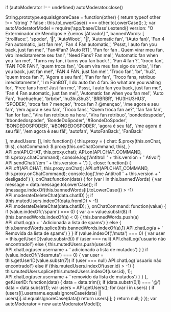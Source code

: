 if (autoModerator !== undefined)
  autoModerator.close()

String.prototype.equalsIgnoreCase     = function(other)    { return typeof other !== 'string' ? false : this.toLowerCase() === other.toLowerCase(); };
var autoModeratorModel = require('app/base/Class').extend({
	version: "O Exterminador de Mendigos e Zueiros [Ativado!] ",
	bannedWords: [		
		         ':trollface:',
			 'spoder',
			 ':shit:',
			 'AutoWoot:',
			 ':poop:',
			 'Automatic fan',
			 '(Auto fan)',
			 'Fan 4 Fan automatic, just fan me',
			 'Fan 4 Fan automatic,',
			 'Pssst, I auto fan you back, just fan me!',
			 'Fan4Fan? (Auto RT)',
			 'Fan for fan . Quem virar meu fan, viro imediatamente seu fan!',
			 'Need Fans? Fan me!',
			 'Automatic fan when you fan me!',
			 'Turns my fan, i turns you fan back !',
			 'Fan 4 fan ?',
			 'troco fan',
			 'FAN FOR FAN!',
			 'quem troca fan',
			 'Quem vira meu fan sigo de volta',
			 'I fan you back, just fan me!',
			 'FAN 4 FAN, just fan me!',
			 'Troco fan',
 			 'br',
			 'hu3',
   			 'quem troca fan ?',
			 'Agora e seu fan!',
			 'Fan for fan',
			 'Troco fans, retribuo imediatamente!',
			 'I m FanBOT, I do auto fan 4 fan. So what are you waiting for',
			 'Free fans here! Just fan me',
			 'Pssst, I auto fan you back, just fan me!',
			 'Fan 4 Fan automatic, just fan me!',
			 'Automatic fan when you fan me!',
			 'Auto Fan',
                         'huehuehue',
                         'brbrbr',
                         'hu3hu3hu3',
                         'BRBRBR',
                         'HU3HU3HU3',
                         'SPODER',
                         'troca fan ? mençao',
                         'troca fan ? @mençao',
                         '/me agora e seu fan',
                         '/em agora e seu fan',
                         'Troco fans',
                         'Quem troca fan ae?',
                         'fan fan fan',
                         'fan for fan.',
                         'Vira fan retribuo na hora',
                         'Vira fan retribuo',
                         'bondedospoder',
                         '#bondedospoder',
                         'BondeDoSpoder',
                         '#BondeDoSpoder',
                         'BONDEDOSPODER',
                         '#BONDEDOSPODER',
                         'agora é seu fã!',
                         '/me agora é seu fã!',
                         '/em agora é seu fã!',
                         'autofan',
                         'AutoFanBack',
                         'FanBack'
 
  ],
	mutedUsers: [],
	init: function() {
		this.proxy = {
			chat:        $.proxy(this.onChat,          this),
			chatCommand: $.proxy(this.onChatCommand,   this),
		}
		API.on(API.CHAT,          this.proxy.chat);
		API.on(API.CHAT_COMMAND,  this.proxy.chatCommand);
		console.log('Antitroll ' + this.version + ' Ativo!')
		API.sendChat('/em  ' + this.version + '.')
	},
	close: function() {
		API.off(API.CHAT,          this.proxy.onChat);
		API.off(API.CHAT_COMMAND,  this.proxy.onChatCommand);
		console.log('/me Antitroll ' + this.version + ' desligado!')
	},
	onChat:function(data) {
		for (var i in this.bannedWords) {
			var message = data.message.toLowerCase();
			if (message.indexOf(this.bannedWords[i].toLowerCase()) > -1)
				API.moderateDeleteChat(data.chatID)
		};
		if (this.mutedUsers.indexOf(data.fromID) > -1)
			API.moderateDeleteChat(data.chatID);
	},
	onChatCommand: function(value) {
		if (value.indexOf('/spam') === 0) {
			var a = value.substr(8)
			if (this.bannedWords.indexOf(a) < 0) {
				this.bannedWords.push(a)
				API.chatLog(a + ' Adicionada a lista de spams')
			} else {
				this.bannedWords.splice(this.bannedWords.indexOf(a),1)
				API.chatLog(a + ' Removida da lista de spams')
			}
		}
		if (value.indexOf('/muta') === 0) {
			var user = this.getUserID(value.substr(5))
			if (user === null) API.chatLog('usuario não encontrado!')
			else {
				this.mutedUsers.push(user.id)
				API.chatLog(user.username + ' adicionado a lista de mutados')
			}
		}
		if (value.indexOf('/desmuta') === 0) {
			var user = this.getUserID(value.substr(7))
			if (user === null) API.chatLog('usuario não encontrado!')
			else if (this.mutedUsers.indexOf(user.id) > -1) {
				this.mutedUsers.splice(this.mutedUsers.indexOf(user.id), 1);
				API.chatLog(user.username + ' removido da lista de mutados')
			}
		}
	},
	getUserID: function(data) {
    	data = data.trim();
        if (data.substr(0,1) === '@')
            data = data.substr(1);
            var users = API.getUsers();
            for (var i in users) {
                if (users[i].username.equalsIgnoreCase(data) || users[i].id.equalsIgnoreCase(data))
                    return users[i];
            }
            return null;
        }
});
var autoModerator = new autoModeratorModel();
     
